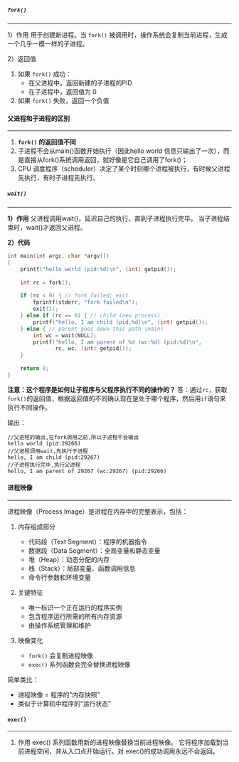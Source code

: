 
##### **`fork()`**  
---
1）作用
	用于创建新进程。当 `fork()` 被调用时，操作系统会复制当前进程，生成一个几乎一模一样的子进程。

2）返回值
1. 如果 `fork()` 成功：    
    - 在父进程中，返回新建的子进程的PID
    - 在子进程中，返回值为 0
2. 如果 `fork()` 失败，返回一个负值


#### 父进程和子进程的区别
---
1. **`fork()` 的返回值不同**
2. 子进程不会从main()函数开始执行（因此hello world 信息只输出了一次），而是直接从fork()系统调用返回，就好像是它自己调用了fork()；
3. CPU 调度程序（scheduler）决定了某个时刻哪个进程被执行，有时候父进程先执行，有时子进程先执行。


##### **`wait()`**  
---
**1）作用**
  父进程调用wait()，延迟自己的执行，直到子进程执行完毕。
  当子进程结束时，wait()才返回父进程。
  
**2）代码**

```c
int main(int argc, char *argv[])
{
    printf("hello world (pid:%d)\n", (int) getpid());
    
    int rc = fork();
    
    if (rc < 0) { // fork failed; exit
        fprintf(stderr, "fork failed\n");
        exit(1);
    } else if (rc == 0) { // child (new process)
        printf("hello, I am child (pid:%d)\n", (int) getpid());
    } else { // parent goes down this path (main)
        int wc = wait(NULL);
        printf("hello, I am parent of %d (wc:%d) (pid:%d)\n",
               rc, wc, (int) getpid());
    }
    
    return 0;
}
```

**注意：这个程序是如何让子程序与父程序执行不同的操作的？**
答：通过`rc`，获取`fork()`的返回值，根据返回值的不同确认现在是处于哪个程序，然后用`if`语句来执行不同操作。

输出：
```
//父进程的输出,在fork调用之前,所以子进程不会输出
hello world (pid:29266) 
//父进程调用wait,先执行子进程
hello, I am child (pid:29267)
//子进程执行完毕,执行父进程
hello, I am parent of 29267 (wc:29267) (pid:29266)
```


#### 进程映像
---
进程映像（Process Image）是进程在内存中的完整表示，包括：

1. 内存组成部分
    
    - 代码段（Text Segment）：程序的机器指令
    - 数据段（Data Segment）：全局变量和静态变量
    - 堆（Heap）：动态分配的内存
    - 栈（Stack）：局部变量、函数调用信息
    - 命令行参数和环境变量
2. 关键特征
    
    - 唯一标识一个正在运行的程序实例
    - 包含程序运行所需的所有内存资源
    - 由操作系统管理和维护
3. 映像变化
    
    - `fork()` 会复制进程映像
    - `exec()` 系列函数会完全替换进程映像

简单类比：

- 进程映像 = 程序的"内存快照"
- 类似于计算机中程序的"运行状态"


#### `exec()`
---
1. 作用
exec() 系列函数用新的进程映像替换当前进程映像。 它将程序加载到当前进程空间，并从入口点开始运行。对 exec()的成功调用永远不会返回。


